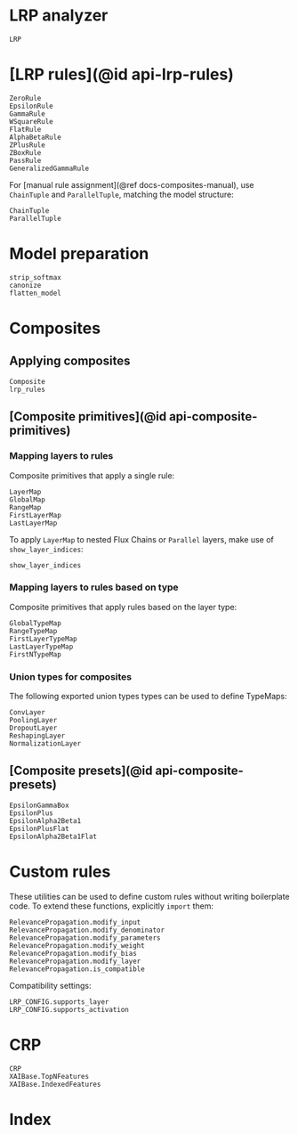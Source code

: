 # LRP analyzer
```@docs
LRP
```

# [LRP rules](@id api-lrp-rules)
```@docs
ZeroRule
EpsilonRule
GammaRule
WSquareRule
FlatRule
AlphaBetaRule
ZPlusRule
ZBoxRule
PassRule
GeneralizedGammaRule
```

For [manual rule assignment](@ref docs-composites-manual), 
use `ChainTuple` and `ParallelTuple`, matching the model structure:
```@docs
ChainTuple
ParallelTuple
```

# Model preparation
```@docs
strip_softmax
canonize
flatten_model
```

# Composites
## Applying composites
```@docs
Composite
lrp_rules
```

## [Composite primitives](@id api-composite-primitives)
### Mapping layers to rules
Composite primitives that apply a single rule:
```@docs
LayerMap
GlobalMap
RangeMap
FirstLayerMap
LastLayerMap
```

To apply `LayerMap` to nested Flux Chains or `Parallel` layers, 
make use of `show_layer_indices`:
```@docs
show_layer_indices
```

### Mapping layers to rules based on type
Composite primitives that apply rules based on the layer type:
```@docs
GlobalTypeMap
RangeTypeMap
FirstLayerTypeMap
LastLayerTypeMap
FirstNTypeMap
```

### Union types for composites
The following exported union types types can be used to define TypeMaps:
```@docs
ConvLayer
PoolingLayer
DropoutLayer
ReshapingLayer
NormalizationLayer
```

## [Composite presets](@id api-composite-presets)
```@docs
EpsilonGammaBox
EpsilonPlus
EpsilonAlpha2Beta1
EpsilonPlusFlat
EpsilonAlpha2Beta1Flat
```

# Custom rules 
These utilities can be used to define custom rules without writing boilerplate code.
To extend these functions, explicitly `import` them: 
```@docs
RelevancePropagation.modify_input
RelevancePropagation.modify_denominator
RelevancePropagation.modify_parameters
RelevancePropagation.modify_weight
RelevancePropagation.modify_bias
RelevancePropagation.modify_layer
RelevancePropagation.is_compatible
```
Compatibility settings:
```@docs
LRP_CONFIG.supports_layer
LRP_CONFIG.supports_activation
```

# CRP
```@docs
CRP
XAIBase.TopNFeatures
XAIBase.IndexedFeatures
```

# Index
```@index
```
